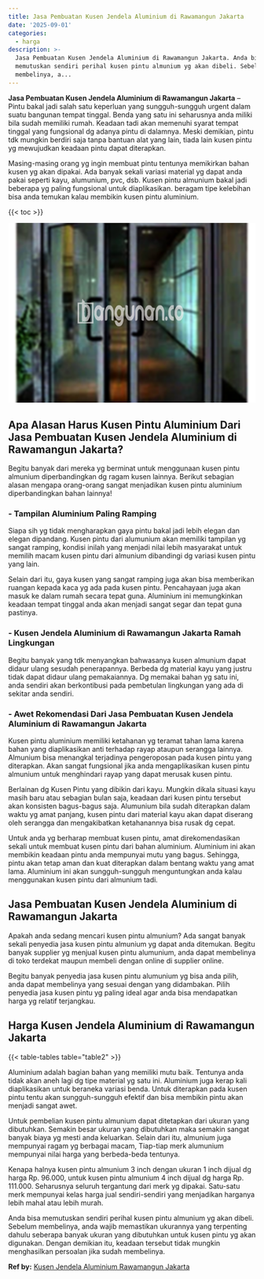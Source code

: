 ```yaml
---
title: Jasa Pembuatan Kusen Jendela Aluminium di Rawamangun Jakarta
date: '2025-09-01'
categories:
  - harga
description: >-
  Jasa Pembuatan Kusen Jendela Aluminium di Rawamangun Jakarta. Anda bisa
  memutuskan sendiri perihal kusen pintu almunium yg akan dibeli. Sebelum
  membelinya, a...
---
```


**Jasa Pembuatan Kusen Jendela Aluminium di Rawamangun Jakarta** – Pintu bakal jadi salah satu keperluan yang sungguh-sungguh urgent dalam suatu bangunan tempat tinggal. Benda yang satu ini seharusnya anda miliki bila sudah memiliki rumah. Keadaan tadi akan memenuhi syarat tempat tinggal yang fungsional dg adanya pintu di dalamnya. Meski demikian, pintu tdk mungkin berdiri saja tanpa bantuan alat yang lain, tiada lain kusen pintu yg mewujudkan keadaan pintu dapat diterapkan.

Masing-masing orang yg ingin membuat pintu tentunya memikirkan bahan kusen yg akan dipakai. Ada banyak sekali variasi material yg dapat anda pakai seperti kayu, alumunium, pvc, dsb. Kusen pintu almunium bakal jadi beberapa yg paling fungsional untuk diaplikasikan. beragam tipe kelebihan bisa anda temukan kalau membikin kusen pintu aluminium.

{{< toc >}}

![Jasa Pembuatan Kusen Jendela Aluminium di Rawamangun Jakarta](/images/harga-kusen-jendela-alumunium-09.png)

## Apa Alasan Harus Kusen Pintu Aluminium Dari Jasa Pembuatan Kusen Jendela Aluminium di Rawamangun Jakarta?

Begitu banyak dari mereka yg berminat untuk menggunaan kusen pintu almunium diperbandingkan dg ragam kusen lainnya. Berikut sebagian alasan mengapa orang-orang sangat menjadikan kusen pintu aluminium diperbandingkan bahan lainnya!

### \- Tampilan Aluminium Paling Ramping

Siapa sih yg tidak mengharapkan gaya pintu bakal jadi lebih elegan dan elegan dipandang. Kusen pintu dari alumunium akan memiliki tampilan yg sangat ramping, kondisi inilah yang menjadi nilai lebih masyarakat untuk memilih macam kusen pintu dari almunium dibandingi dg variasi kusen pintu yang lain.

Selain dari itu, gaya kusen yang sangat ramping juga akan bisa memberikan ruangan kepada kaca yg ada pada kusen pintu. Pencahayaan juga akan masuk ke dalam rumah secara tepat guna. Aluminium ini memungkinkan keadaan tempat tinggal anda akan menjadi sangat segar dan tepat guna pastinya.

### \- Kusen Jendela Aluminium di Rawamangun Jakarta Ramah Lingkungan

Begitu banyak yang tdk menyangkan bahwasanya kusen almunium dapat didaur ulang sesudah penerapannya. Berbeda dg material kayu yang justru tidak dapat didaur ulang pemakaiannya. Dg memakai bahan yg satu ini, anda sendiri akan berkontibusi pada pembetulan lingkungan yang ada di sekitar anda sendiri.

### \- Awet Rekomendasi Dari Jasa Pembuatan Kusen Jendela Aluminium di Rawamangun Jakarta

Kusen pintu aluminium memiliki ketahanan yg teramat tahan lama karena bahan yang diaplikasikan anti terhadap rayap ataupun serangga lainnya. Almunium bisa menangkal terjadinya pengeroposan pada kusen pintu yang diterapkan. Akan sangat fungsional jika anda mengaplikasikan kusen pintu almunium untuk menghindari rayap yang dapat merusak kusen pintu.

Berlainan dg Kusen Pintu yang dibikin dari kayu. Mungkin dikala situasi kayu masih baru atau sebagian bulan saja, keadaan dari kusen pintu tersebut akan konsisten bagus-bagus saja. Alumunium bila sudah diterapkan dalam waktu yg amat panjang, kusen pintu dari material kayu akan dapat diserang oleh serangga dan mengakibatkan ketahanannya bisa rusak dg cepat.

Untuk anda yg berharap membuat kusen pintu, amat direkomendasikan sekali untuk membuat kusen pintu dari bahan aluminium. Aluminium ini akan membikin keadaan pintu anda mempunyai mutu yang bagus. Sehingga, pintu akan tetap aman dan kuat diterapkan dalam bentang waktu yang amat lama. Aluminium ini akan sungguh-sungguh menguntungkan anda kalau menggunakan kusen pintu dari almunium tadi.

## Jasa Pembuatan Kusen Jendela Aluminium di Rawamangun Jakarta

Apakah anda sedang mencari kusen pintu almunium? Ada sangat banyak sekali penyedia jasa kusen pintu almunium yg dapat anda ditemukan. Begitu banyak supplier yg menjual kusen pintu alumunium, anda dapat membelinya di toko terdekat maupun membeli dengan online di supplier online.

Begitu banyak penyedia jasa kusen pintu alumunium yg bisa anda pilih, anda dapat membelinya yang sesuai dengan yang didambakan. Pilih penyedia jasa kusen pintu yg paling ideal agar anda bisa mendapatkan harga yg relatif terjangkau.

## Harga Kusen Jendela Aluminium di Rawamangun Jakarta

{{< table-tables table="table2" >}}

Aluminium adalah bagian bahan yang memiliki mutu baik. Tentunya anda tidak akan aneh lagi dg tipe material yg satu ini. Aluminium juga kerap kali diaplikasikan untuk beraneka variasi benda. Untuk diterapkan pada kusen pintu tentu akan sungguh-sungguh efektif dan bisa membikin pintu akan menjadi sangat awet.

Untuk pembelian kusen pintu almunium dapat ditetapkan dari ukuran yang dibutuhkan. Semakin besar ukuran yang dibutuhkan maka semakin sangat banyak biaya yg mesti anda keluarkan. Selain dari itu, almunium juga mempunyai ragam yg berbagai macam, Tiap-tiap merk alumunium mempunyai nilai harga yang berbeda-beda tentunya.

Kenapa halnya kusen pintu almunium 3 inch dengan ukuran 1 inch dijual dg harga Rp. 96.000, untuk kusen pintu almunium 4 inch dijual dg harga Rp. 111.000. Seharusnya seluruh tergantung dari merk yg dipakai. Satu-satu merk mempunyai kelas harga jual sendiri-sendiri yang menjadikan harganya lebih mahal atau lebih murah.

Anda bisa memutuskan sendiri perihal kusen pintu almunium yg akan dibeli. Sebelum membelinya, anda wajib memastikan ukurannya yang terpenting dahulu seberapa banyak ukuran yang dibutuhkan untuk kusen pintu yg akan digunakan. Dengan demikian itu, keadaan tersebut tidak mungkin menghasilkan persoalan jika sudah membelinya.

**Ref by:** [Kusen Jendela Aluminium Rawamangun Jakarta](https://id.wikipedia.org/wiki/Kusen)
